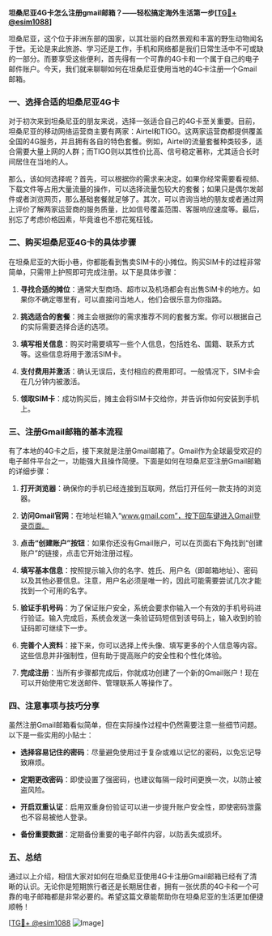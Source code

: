 **坦桑尼亚4G卡怎么注册gmail邮箱？——轻松搞定海外生活第一步[[TG💪+ @esim1088](https://t.me/s/esim1088)]**

坦桑尼亚，这个位于非洲东部的国家，以其壮丽的自然景观和丰富的野生动物闻名于世。无论是来此旅游、学习还是工作，手机和网络都是我们日常生活中不可或缺的一部分。而要享受这些便利，首先得有一个可靠的4G卡和一个属于自己的电子邮件账户。今天，我们就来聊聊如何在坦桑尼亚使用当地的4G卡注册一个Gmail邮箱。

### 一、选择合适的坦桑尼亚4G卡

对于初次来到坦桑尼亚的朋友来说，选择一张适合自己的4G卡至关重要。目前，坦桑尼亚的移动网络运营商主要有两家：Airtel和TIGO。这两家运营商都提供覆盖全国的4G服务，并且拥有各自的特色套餐。例如，Airtel的流量套餐种类较多，适合需要大量上网的人群；而TIGO则以其性价比高、信号稳定著称，尤其适合长时间居住在当地的人。

那么，该如何选择呢？首先，可以根据你的需求来决定。如果你经常需要看视频、下载文件等占用大量流量的操作，可以选择流量包较大的套餐；如果只是偶尔发邮件或者浏览网页，那么基础套餐就足够了。其次，可以咨询当地的朋友或者通过网上评价了解两家运营商的服务质量，比如信号覆盖范围、客服响应速度等。最后，别忘了考虑价格因素，毕竟谁也不想花冤枉钱。

### 二、购买坦桑尼亚4G卡的具体步骤

在坦桑尼亚的大街小巷，你都能看到售卖SIM卡的小摊位。购买SIM卡的过程非常简单，只需带上护照即可完成注册。以下是具体步骤：

1. **寻找合适的摊位**：通常大型商场、超市以及机场都会有出售SIM卡的地方。如果你不确定哪里有，可以直接问当地人，他们会很乐意为你指路。
   
2. **挑选适合的套餐**：摊主会根据你的需求推荐不同的套餐方案。你可以根据自己的实际需要选择合适的选项。

3. **填写相关信息**：购买时需要填写一些个人信息，包括姓名、国籍、联系方式等。这些信息将用于激活SIM卡。

4. **支付费用并激活**：确认无误后，支付相应的费用即可。一般情况下，SIM卡会在几分钟内被激活。

5. **领取SIM卡**：成功购买后，摊主会将SIM卡交给你，并告诉你如何安装到手机上。

### 三、注册Gmail邮箱的基本流程

有了本地的4G卡之后，接下来就是注册Gmail邮箱了。Gmail作为全球最受欢迎的电子邮件平台之一，功能强大且操作简便。下面是如何在坦桑尼亚注册Gmail邮箱的详细步骤：

1. **打开浏览器**：确保你的手机已经连接到互联网，然后打开任何一款支持的浏览器。

2. **访问Gmail官网**：在地址栏输入“www.gmail.com”，按下回车键进入Gmail登录页面。

3. **点击“创建账户”按钮**：如果你还没有Gmail账户，可以在页面右下角找到“创建账户”的链接，点击它开始注册过程。

4. **填写基本信息**：按照提示输入你的名字、姓氏、用户名（即邮箱地址）、密码以及其他必要信息。注意，用户名必须是唯一的，因此可能需要尝试几次才能找到一个可用的名字。

5. **验证手机号码**：为了保证账户安全，系统会要求你输入一个有效的手机号码进行验证。输入完成后，系统会发送一条验证码短信到该号码上，输入收到的验证码即可继续下一步。

6. **完善个人资料**：接下来，你可以选择上传头像、填写更多的个人信息等内容。这些信息并非强制性，但有助于提高账户的安全性和个性化体验。

7. **完成注册**：当所有步骤都完成后，你就成功创建了一个新的Gmail账户！现在可以开始使用它发送邮件、管理联系人等操作了。

### 四、注意事项与技巧分享

虽然注册Gmail邮箱看似简单，但在实际操作过程中仍然需要注意一些细节问题。以下是一些实用的小贴士：

- **选择容易记住的密码**：尽量避免使用过于复杂或难以记忆的密码，以免忘记导致麻烦。
  
- **定期更改密码**：即使设置了强密码，也建议每隔一段时间更换一次，以防止被盗风险。

- **开启双重认证**：启用双重身份验证可以进一步提升账户安全性，即使密码泄露也不容易被他人登录。

- **备份重要数据**：定期备份重要的电子邮件内容，以防丢失或损坏。

### 五、总结

通过以上介绍，相信大家对如何在坦桑尼亚使用4G卡注册Gmail邮箱已经有了清晰的认识。无论你是短期旅行者还是长期居住者，拥有一张优质的4G卡和一个可靠的电子邮箱都是非常必要的。希望这篇文章能帮助你在坦桑尼亚的生活更加便捷顺畅！

[[TG💪+ @esim1088](https://t.me/s/esim1088) ![Image](https://i.postimg.cc/4NQfJmqS/Snipaste-2025-05-13-00-14-12.png)]